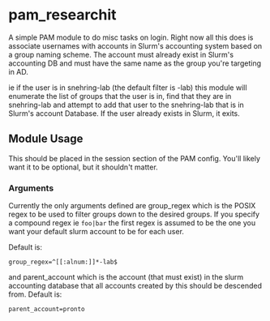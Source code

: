 # pam_researchit
A simple PAM module to do misc tasks on login.
Right now all this does is associate usernames with
accounts in Slurm's accounting system based on a group
naming scheme. The account must already exist in Slurm's
accounting DB and must have the same name as the group you're 
targeting in AD.

ie if the user is in snehring-lab (the default filter is -lab) this
module will enumerate the list of groups that the user is in, find
that they are in snehring-lab and attempt to add that user to the
snehring-lab that is in Slurm's account Database. If the user already
exists in Slurm, it exits.

## Module Usage
This should be placed in the session section of the PAM config. You'll
likely want it to be optional, but it shouldn't matter.

### Arguments
Currently the only arguments defined are group_regex which is the POSIX regex
to be used to filter groups down to the desired groups. If you specify a
compound regex ie ```foo|bar``` the first regex is assumed to be the one you want your default slurm account to be for each user.

Default is:
```
group_regex=^[[:alnum:]]*-lab$
```
and parent_account which is the account (that must exist) in the slurm accounting database
that all accounts created by this should be descended from.
Default is:
```
parent_account=pronto
```
